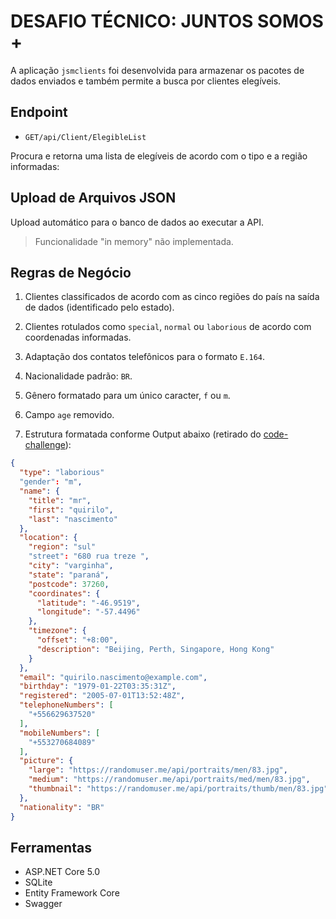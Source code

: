 # DESAFIO TÉCNICO: JUNTOS SOMOS +

A aplicação `jsmclients` foi desenvolvida para armazenar os pacotes de dados enviados e também permite a busca por clientes elegíveis.


## Endpoint

- `GET/api/Client/ElegibleList`

Procura e retorna uma lista de elegíveis de acordo com o tipo e a região informadas:


## Upload de Arquivos JSON

Upload automático para o banco de dados ao executar a API.

> Funcionalidade "in memory" não implementada.


## Regras de Negócio

1. Clientes classificados de acordo com as cinco regiões do país na saída de dados (identificado pelo estado).

2. Clientes rotulados como `special`, `normal` ou `laborious` de acordo com coordenadas informadas.

3. Adaptação dos contatos telefônicos para o formato `E.164`.

4. Nacionalidade padrão: `BR`.

5. Gênero formatado para um único caracter, `f` ou `m`.

6. Campo `age` removido.

7. Estrutura formatada conforme Output abaixo (retirado do [code-challenge](https://github.com/juntossomosmais/code-challenge)):

```json
{
  "type": "laborious"
  "gender": "m",
  "name": {
    "title": "mr",
    "first": "quirilo",
    "last": "nascimento"
  },
  "location": {
    "region": "sul"
    "street": "680 rua treze ",
    "city": "varginha",
    "state": "paraná",
    "postcode": 37260,
    "coordinates": {
      "latitude": "-46.9519",
      "longitude": "-57.4496"
    },
    "timezone": {
      "offset": "+8:00",
      "description": "Beijing, Perth, Singapore, Hong Kong"
    }
  },
  "email": "quirilo.nascimento@example.com",
  "birthday": "1979-01-22T03:35:31Z",
  "registered": "2005-07-01T13:52:48Z",
  "telephoneNumbers": [
    "+556629637520"
  ],
  "mobileNumbers": [
    "+553270684089"
  ],
  "picture": {
    "large": "https://randomuser.me/api/portraits/men/83.jpg",
    "medium": "https://randomuser.me/api/portraits/med/men/83.jpg",
    "thumbnail": "https://randomuser.me/api/portraits/thumb/men/83.jpg"
  },
  "nationality": "BR"
}
```


## Ferramentas

- ASP.NET Core 5.0
- SQLite
- Entity Framework Core
- Swagger
